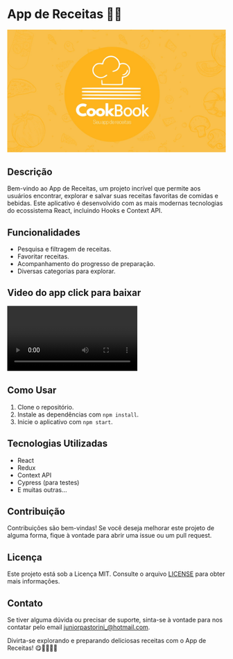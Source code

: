 # App de Receitas 🍔🍹

![App de Receitas](./receitas.jpeg)

## Descrição

Bem-vindo ao App de Receitas, um projeto incrível que permite aos usuários encontrar, explorar e salvar suas receitas favoritas de comidas e bebidas. Este aplicativo é desenvolvido com as mais modernas tecnologias do ecossistema React, incluindo Hooks e Context API.

## Funcionalidades

- Pesquisa e filtragem de receitas.
- Favoritar receitas.
- Acompanhamento do progresso de preparação.
- Diversas categorias para explorar.

## Video do app click para baixar

![Video app de receitas](./VID-20230619-WA0066.mp4)

## Como Usar

1. Clone o repositório.
2. Instale as dependências com `npm install`.
3. Inicie o aplicativo com `npm start`.

## Tecnologias Utilizadas

- React
- Redux
- Context API
- Cypress (para testes)
- E muitas outras...

## Contribuição

Contribuições são bem-vindas! Se você deseja melhorar este projeto de alguma forma, fique à vontade para abrir uma issue ou um pull request.

## Licença

Este projeto está sob a Licença MIT. Consulte o arquivo [LICENSE](link-para-licenca) para obter mais informações.

## Contato

Se tiver alguma dúvida ou precisar de suporte, sinta-se à vontade para nos contatar pelo email [juniorpastorini_@hotmail.com](mailto:juniorpastorini_@hotmail.com).

Divirta-se explorando e preparando deliciosas receitas com o App de Receitas! 😋👩‍🍳👨‍🍳
